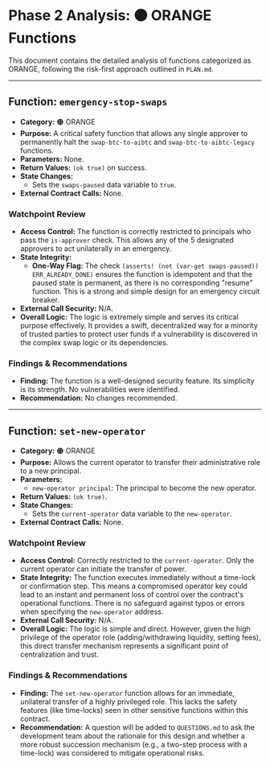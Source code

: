 # Phase 2 Analysis: 🟠 ORANGE Functions

This document contains the detailed analysis of functions categorized as ORANGE, following the risk-first approach outlined in `PLAN.md`.

---

## Function: `emergency-stop-swaps`

- **Category:** 🟠 ORANGE
- **Purpose:** A critical safety function that allows any single approver to permanently halt the `swap-btc-to-aibtc` and `swap-btc-to-aibtc-legacy` functions.
- **Parameters:** None.
- **Return Values:** `(ok true)` on success.
- **State Changes:**
    - Sets the `swaps-paused` data variable to `true`.
- **External Contract Calls:** None.

### Watchpoint Review

- **Access Control:** The function is correctly restricted to principals who pass the `is-approver` check. This allows any of the 5 designated approvers to act unilaterally in an emergency.
- **State Integrity:**
    - **One-Way Flag:** The check `(asserts! (not (var-get swaps-paused)) ERR_ALREADY_DONE)` ensures the function is idempotent and that the paused state is permanent, as there is no corresponding "resume" function. This is a strong and simple design for an emergency circuit breaker.
- **External Call Security:** N/A.
- **Overall Logic:** The logic is extremely simple and serves its critical purpose effectively. It provides a swift, decentralized way for a minority of trusted parties to protect user funds if a vulnerability is discovered in the complex swap logic or its dependencies.

### Findings & Recommendations

- **Finding:** The function is a well-designed security feature. Its simplicity is its strength. No vulnerabilities were identified.
- **Recommendation:** No changes recommended.

---

## Function: `set-new-operator`

- **Category:** 🟠 ORANGE
- **Purpose:** Allows the current operator to transfer their administrative role to a new principal.
- **Parameters:**
    - `new-operator principal`: The principal to become the new operator.
- **Return Values:** `(ok true)`.
- **State Changes:**
    - Sets the `current-operator` data variable to the `new-operator`.
- **External Contract Calls:** None.

### Watchpoint Review

- **Access Control:** Correctly restricted to the `current-operator`. Only the current operator can initiate the transfer of power.
- **State Integrity:** The function executes immediately without a time-lock or confirmation step. This means a compromised operator key could lead to an instant and permanent loss of control over the contract's operational functions. There is no safeguard against typos or errors when specifying the `new-operator` address.
- **External Call Security:** N/A.
- **Overall Logic:** The logic is simple and direct. However, given the high privilege of the operator role (adding/withdrawing liquidity, setting fees), this direct transfer mechanism represents a significant point of centralization and trust.

### Findings & Recommendations

- **Finding:** The `set-new-operator` function allows for an immediate, unilateral transfer of a highly privileged role. This lacks the safety features (like time-locks) seen in other sensitive functions within this contract.
- **Recommendation:** A question will be added to `QUESTIONS.md` to ask the development team about the rationale for this design and whether a more robust succession mechanism (e.g., a two-step process with a time-lock) was considered to mitigate operational risks.
